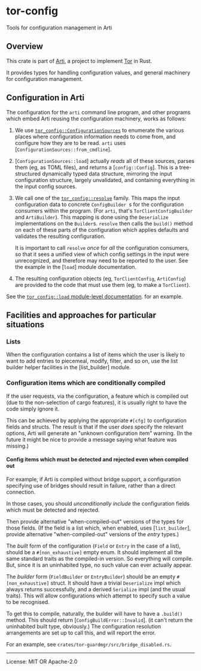 # tor-config

Tools for configuration management in Arti

## Overview

This crate is part of
[Arti](https://gitlab.torproject.org/tpo/core/arti/), a project to
implement [Tor](https://www.torproject.org/) in Rust.

It provides types for handling configuration values,
and general machinery for configuration management.

## Configuration in Arti

The configuration for the `arti` command line program,
and other programs which embed Arti reusing the configuration machinery,
works as follows:

 1. We use [`tor_config::ConfigurationSources`](ConfigurationSources)
    to enumerate the various places
    where configuration information needs to come from,
    and configure how they are to be read.
    `arti` uses [`ConfigurationSources::from_cmdline`].

 2. [`ConfigurationSources::load`] actually *reads* all of these sources,
    parses them (eg, as TOML files),
    and returns a [`config::Config`].
    This is a tree-structured dynamically typed data structure,
    mirroring the input configuration structure, largely unvalidated,
    and containing everything in the input config sources.

 3. We call one of the [`tor_config::resolve`](resolve) family.
    This maps the input configuration data to concrete `ConfigBuilder `s
    for the configuration consumers within the program.
    (For `arti`, that's `TorClientConfigBuilder` and `ArtiBuilder`).
    This mapping is done using the `Deserialize` implementations on the `Builder`s.
    `resolve` then calls the `build()` method on each of these parts of the configuration
    which applies defaults and validates the resulting configuration.

    It is important to call `resolve` *once* for *all* the configuration consumers,
    so that it sees a unified view of which config settings in the input
    were unrecognized, and therefore may need to be reported to the user.
    See the example in the [`load`] module documentation.

 4. The resulting configuration objects (eg, `TorClientConfig`, `ArtiConfig`)
    are provided to the code that must use them (eg, to make a `TorClient`).

See the
[`tor_config::load` module-level documentation](load).
for an example.

## Facilities and approaches for particular situations

### Lists

When the configuration contains a list of items
which the user is likely to want to add entries to piecemeal,
modify, filter, and so on,
use the list builder helper facilities
in the [list_builder] module.

### Configuration items which are conditionally compiled

If the user requests, via the configuration,
a feature which is compiled out (due to the non-selection of cargo features),
it is usually right to have the code simply ignore it.

This can be achieved by applying the appropriate `#[cfg]`
to configuration fields and structs.
The result is that if the user *does* specify the relevant options,
Arti will generate an "unknown configuration item" warning.
(In the future it might be nice to
provide a message saying what feature was missing.)

#### Config items which must be detected and rejected even when compiled out

For example, if Arti is compiled without bridge support,
a configuration specifying use of bridges should result in failure,
rather than a direct connection.

In those cases, you should 
*unconditionally include* the configuration fields
which must be detected and rejected.

Then provide alternative "when-compiled-out" versions of the types for those fields.
(If the field is a list which, when enabled, uses [`list_builder`],
provide alternative "when-compiled-out" versions of the *entry* types.)

The *built* form of the configuration (`Field` or `Entry` in the case of a list),
should be a `#[non_exhaustive]` empty enum.
It should implement all the same standard traits as the compiled-in version.
So everything will compile.
But, since it is an uninhabited type, no such value can ever actually appear.

The *builder* form (`FieldBuilder` or `EntryBuilder`)
should be an empty `#[non_exhaustive]` struct.
It should have a trivial `Deserialize` impl which always returns successfully,
and a derived `Serialize` impl (and the usual traits).
This will allow configurations which attempt to specify such a value
to be recognised.

To get this to compile, naturally,
the builder will have to have a `.build()` method.
This should return [`ConfigBuildError::Invalid`].
(it can't return the uninhabited built type, obviously.)
The configuration resolution arrangements are set up to call this,
and will report the error.

For an example, see `crates/tor-guardmgr/src/bridge_disabled.rs`.

---
License: MIT OR Apache-2.0
